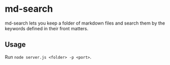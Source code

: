 # md-search

md-search lets you keep a folder of markdown files and search them by the keywords defined in their front matters.

## Usage

Run `node server.js <folder> -p <port>`.

